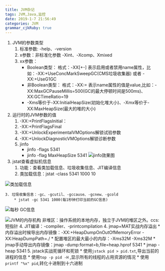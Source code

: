 ```yaml
---
title: JVM杂记
tags: JVM,Java,监控
date: 2019-1-7 21:56:49
categories: JVM
grammar_cjkRuby: true
---
```


 1. JVM的参数类型
	 1. 标准参数: -help、-version
	 2. x参数：非标准化参数 -Xint、-Xcomp、Xmixed
	 3. xx参数：
		 * Boolean类型： 格式：-XX[+-]<name> 表示启用或者禁用name属性，比如：-XX:+UseConcMarkSweepGC(CMS垃圾收集器) 或者 -XX:+UseG1GC
		 * 非Boolean类型： 格式：-XX:<name>=<value> 表示name属性的值是value,比如：-XX:MaxGCPauseMillis=500(GC的最大停顿时间是500ms)、XX:GCTimeRatio=19
		 * -Xms等价于-XX:InitialHeapSize(初始化堆大小)、-Xmx等价于-XX:MaxHeapSize(最大的堆的大小)
 2. 运行时的JVM参数的值
	 1. -XX:+PrintFlagsInitial： 
	 2. -XX:+PrintFlagsFinal
	 3. -XX:+UnlockExperimentalVMOptions解锁试验参数
	 4. -XX:+UnlockDiagnosticVMOptions解锁诊断参数
	 5. jinfo
		 *  jinfo -flags 5341
		 *  jinfo -flag MaxHeapSize 5341
![jinfo效果图](http://zsq-blog-image.oss-cn-beijing.aliyuncs.com/2019/1/201901072237.png)
 3. jstat查看虚拟机信息
	 1. 功能：查看类加载信息、垃圾收集信息、JIT编译信息
	 2. 类加载信息：jstat -class 5341 1000 10

![类加载信息](http://zsq-blog-image.oss-cn-beijing.aliyuncs.com/2019/1/QQ20190107-0.png)

	3. 垃圾收集信息：-gc、-gcutil、-gccause、-gcnew、-gcold
		* jstat -gc 5341 1000(每1秒钟打印当前的GC信息)

![每秒
GC信息](http://zsq-blog-image.oss-cn-beijing.aliyuncs.com/2019/1/QQ20190107-1.png)


![JVM的内存机构](http://zsq-blog-image.oss-cn-beijing.aliyuncs.com/2019/1/QQ20190107-2.png)
非堆区：操作系统的本地内存，独立于JVM的堆区之外。ccs:短指针
	4. JIT编译：-compiler、-printcompilation
 4. jmap+MAT实战内存溢出
	* 内存溢出时候导出内存镜像：-XX:+HeapDumpOnOutOfMemoryError  -XX:HeapDumpPath=./
	* 配置堆区的最大最小的内存：-Xms32M -Xms32M
	* jmap手动导出内存镜像：jmap -dump:format=b,file=heap.hprof 5341
	* jmap -heap 5341
 5. jstack实战死循环和死锁
	 * 使用`jstack pid > pid.txt`,导出当前的进程的信息
	 * 使用`top -p pid -H` ,显示所有的线程的占用资源的情况
	 * 使用`printf "%x" pid`,转化十进制到十六进制